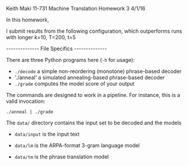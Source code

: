 Keith Maki
11-731 Machine Translation
Homework 3
4/1/16

In this homework, 


I submit results from the following configuration, which outperforms runs with longer
k=10, T=200, t=5

-------------- File Specifics --------------

There are three Python programs here (`-h` for usage):

 - `./decode` a simple non-reordering (monotone) phrase-based decoder
 - './anneal' a simulated annealing-based phrase-based decoder
 - `./grade` computes the model score of your output

The commands are designed to work in a pipeline. For instance, this is a valid invocation:

    ./anneal | ./grade

The `data/` directory contains the input set to be decoded and the models

 - `data/input` is the input text

 - `data/lm` is the ARPA-format 3-gram language model

 - `data/tm` is the phrase translation model


